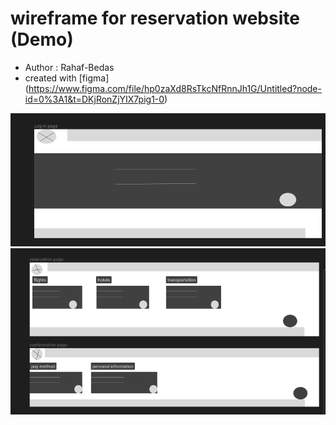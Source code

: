 # wireframe for reservation website (Demo)

- Author : Rahaf-Bedas
- created with  [figma] (https://www.figma.com/file/hp0zaXd8RsTkcNfRnnJh1G/Untitled?node-id=0%3A1&t=DKjRonZjYIX7pig1-0) 

![wireframe log in page ](./1.PNG)
![Wirefram reservation page - conformation page](./2.PNG)